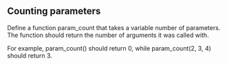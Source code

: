 ## Counting parameters
Define a function param_count that takes a variable number of parameters. The function should return the number of arguments it was called with.

For example, param_count() should return 0, while param_count(2, 3, 4) should return 3.